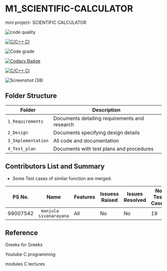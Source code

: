 # M1_SCIENTIFIC-CALCULATOR
mini project- SCIENTIFIC CALCULATOR


![code quality ](https://api.codiga.io/project/30973/score/svg)

[![C/C++ CI](https://github.com/siva-lpu/M1_SCIENTIFIC-CALCULATOR_UTIL/actions/workflows/c-cpp.yml/badge.svg?event=check_run)](https://github.com/siva-lpu/M1_SCIENTIFIC-CALCULATOR_UTIL/actions/workflows/c-cpp.yml)

![Code grade](https://api.codiga.io/project/30973/status/svg)

[![Codacy Badge](https://app.codacy.com/project/badge/Grade/4de87119b9124c8ab3f15a25a0b85379)](https://www.codacy.com/gh/siva-lpu/M1_SCIENTIFIC-CALCULATOR_UTIL/dashboard?utm_source=github.com&amp;utm_medium=referral&amp;utm_content=siva-lpu/M1_SCIENTIFIC-CALCULATOR_UTIL&amp;utm_campaign=Badge_Grade)

 
[![C/C++ CI](https://github.com/siva-lpu/M1_SCIENTIFIC-CALCULATOR_UTIL/actions/workflows/c-cpp.yml/badge.svg?event=check_run)](https://github.com/siva-lpu/M1_SCIENTIFIC-CALCULATOR_UTIL/actions/workflows/c-cpp.yml)


![Screenshot (38)](https://user-images.githubusercontent.com/62956242/153452868-2480a1c8-26e6-4e16-b2fc-456f7f4144af.png)



## Folder Structure

Folder             | Description
-------------------| -----------------------------------------
`1_Requirements`   | Documents detailing requirements and research
`2_Design`         | Documents specifying design details
`3_Implementation` | All code and documentation
`4_Test_plan`      | Documents with test plans and procedures


## Contributors List and Summary

 - Some Test cases of similar function are merged.
 
PS No. |  Name   |    Features    | Issuess Raised |Issues Resolved|No Test Cases|Test Case Pass
-------|---------|----------------|----------------|---------------|-------------|--------------
99007542 | ` manjula sivanarayana`  | All |  No     |  No   | 19  |19    
    


## Reference

Greeks for Greeks

Youtube C programming

modules C lectures
